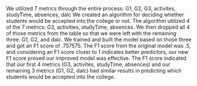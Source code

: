 We utilized 7 metrics through the entire process: G1, G2, G3, activites, studyTime, absences, dalc
We created an algorithm for deciding whether students would be accepted into the college or not. The algorithm utilized 4 of the 7 metrics: G3, activities, studyTime, absences. We then dropped all 4 of those metrics from the table so that we were left with the remaining three: G1, G2, and dalc. We trained and built the model based on those three and got an F1 score of .757575. The F1 score from the original model was .5, and considering an F1 score closer to 1 indicates better predictors, our new F1 score proved our improved model was effective. The F1 score indicated that our first 4 metrics (G3, activites, studyTime, absences) and our remaining 3 metrics (G1, G2, dalc) had similar results in predicting which students would be accepted into the college.

